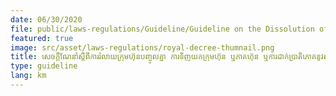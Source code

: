 ```yaml
---
date: 06/30/2020
file: public/laws-regulations/Guideline/Guideline on the Dissolution of Company, the Acquisition of Company or Shares, or Security of rights under a permit, Certificate or License, and Updating the Information Extract of the Management Level of the Telecommunications Operator.pdf
featured: true
image: src/asset/laws-regulations/royal-decree-thumnail.png
title: សេចក្តីណែនាំ​ស្តីពី​ការ​រំលាយ​ក្រុមហ៊ុនបញ្ចូលគ្នា ការទិញយកក្រុមហ៊ុន ឬភាគហ៊ុន ឬការ​ដាក់​ប្រាតិភោគនូវ​សិទ្ធិ​ដែល​កំណត់​ក្នុងលិខិត​អនុញ្ញាត​វិញ្ញាបនបត្រ​ ឬ​អាជ្ញាបណ្ណ និង​ការ​ធ្វើ​បច្ចុប្បន្ន​ភាព​សម្រង់ព័ត៌មាន​នៃ​ថ្នាក់គ្រប់គ្រងរបស់​ប្រតិបត្តិករទូរគមនាគមន៍
type: guideline
lang: km
---
```

